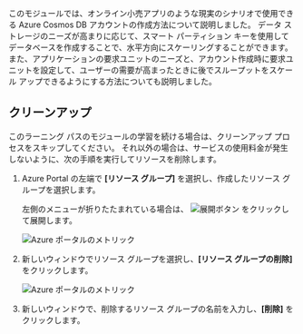 このモジュールでは、オンライン小売アプリのような現実のシナリオで使用できる Azure Cosmos DB アカウントの作成方法について説明しました。 データ ストレージのニーズが高まりに応じて、スマート パーティション キーを使用してデータベースを作成することで、水平方向にスケーリングすることができます。 また、アプリケーションの要求ユニットのニーズと、アカウント作成時に要求ユニットを設定して、ユーザーの需要が高まったときに後でスループットをスケール アップできるようにする方法についても説明しました。

## <a name="clean-up"></a>クリーンアップ
<!---TODO: Update for sandbox?--->

このラーニング パスのモジュールの学習を続ける場合は、クリーンアップ プロセスをスキップしてください。 それ以外の場合は、サービスの使用料金が発生しないように、次の手順を実行してリソースを削除します。

1. Azure Portal の左端で **[リソース グループ]** を選択し、作成したリソース グループを選択します。  

    左側のメニューが折りたたまれている場合は、 ![展開ボタン](../media-draft/6-expand.png) をクリックして展開します。

   ![Azure ポータルのメトリック](../media-draft/6-delete-resources-select.png)

1. 新しいウィンドウでリソース グループを選択し、**[リソース グループの削除]** をクリックします。

   ![Azure ポータルのメトリック](../media-draft/6-delete-resources.png)

1. 新しいウィンドウで、削除するリソース グループの名前を入力し、**[削除]** をクリックします。
